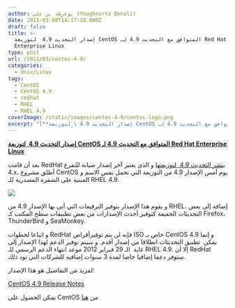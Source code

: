 ```yaml
---
author: يوغرطة بن علي (Youghourta Benali)
date: 2011-03-08T14:17:18.000Z
draft: false
title: >-
  إصدار التحديث 4.9  لتوزيعة CentOS المتوافق مع التحديث 4.9 لـ Red Hat
  Enterprise Linux 
type: post
url: /2011/03/centos-4-9/
categories:
  - Unix/Linux
tags:
  - CentOS
  - CentOS 4.9
  - redhat
  - RHEL
  - RHEL 4.9
coverImage: /static/images/centos-4-9/centos-logo.png
excerpt: "[**إصدار التحديث 4.9 \_لتوزيعة CentOS المتوافق مع التحديث 4.9 لـ Red Hat Enterprise Linux**](https://www.it-scoop.com/2011/03/centos-4-9/)\n\nبعد أن قامت RedHat [بنشر التحديث 4.9 \_لتوزيعتها](https://www.it-scoop.com/2011/02/red-hat-enterprise-linux-4-9/) و الذي يعتبر آخر إصدار صيانة للتفرع 4.x، أطلق مشروع CentOS يوم أمس الإصدار 4.9 من التوزيعة التي تحمل"
---
```

[**إصدار التحديث 4.9  لتوزيعة CentOS المتوافق مع التحديث 4.9 لـ Red Hat Enterprise Linux**](https://www.it-scoop.com/2011/03/centos-4-9/)

بعد أن قامت RedHat [بنشر التحديث 4.9  لتوزيعتها](https://www.it-scoop.com/2011/02/red-hat-enterprise-linux-4-9/) و الذي يعتبر آخر إصدار صيانة للتفرع 4.x، أطلق مشروع CentOS يوم أمس الإصدار 4.9 من التوزيعة التي تحمل نفس الاسم و المبنية على الشفرة المصدرية للـ RHEL 4.9.

![](/static/images/centos-4-9/centos-logo.png)

و يقوم هذا الإصدار بتوفير الترقيعات التي أتى بها الإصدار 4.9 من RHEL، إضافة إلى بعض التحديثات الخفيفة كتوفير أحدث الإصدارات من بعض تطبيقات سطح المكتب كـ Firefox، ThunderBird و SeaMonkey.

و اتباعا لخطوات RedHat فإنه لن يتم توفيرأقراص ISO خاص بـ CentOS 4.9 و إنما يمكن  تطبيق التحديثات انطلاقا من إصدار أقدم. و سيتم توفير الدعم لهذا الإصدار إلى غاية  الـ 29 فبراير 2012 موعد انتهاء الدعم الرسمي للـ RHEL 4.9. إلا أن RedHat ستوفر دعما إضافيا خاصا لمدة 3 سنوات إضافية للشركات التي تود ذلك.

لمزيد من التفاصيل هو هذا الإصدار:

[CentOS 4.9 Release Notes](http://wiki.centos.org/Manuals/ReleaseNotes/CentOS4.9)

يمكن الحصول على CentOS من [هنا](http://wiki.centos.org/Download)
